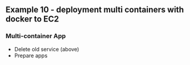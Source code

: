 ## Example 10 - deployment multi containers with docker to EC2

### Multi-container App
- Delete old service (above)
- Prepare apps